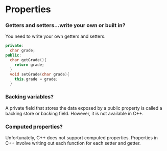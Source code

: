 # Properties

### Getters and setters…write your own or built in?
You need to write your own getters and setters.
```C++
private:
  char grade;
public:
  char getGrade(){
    return grade;
  }
  void setGrade(char grade){
    this.grade = grade;
  }
```
### Backing variables?
A private field that stores the data exposed by a public property is called a backing store or backing field. However, it is not available in C++.
### Computed properties?
Unfortunately, C++ does not support computed properties. Properties in C++ involve writing out each function for each setter and getter.
